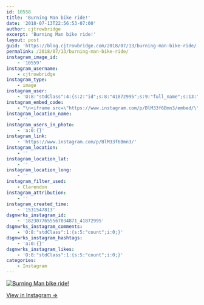 ```yaml
---
id: 10558
title: 'Burning Man bike ride!'
date: '2018-07-13T22:56:53-07:00'
author: cjtrowbridge
excerpt: 'Burning Man bike ride!'
layout: post
guid: 'https://blog.cjtrowbridge.com/2018/07/13/burning-man-bike-ride/'
permalink: /2018/07/13/burning-man-bike-ride/
instagram_image_id:
    - '10559'
instagram_username:
    - cjtrowbridge
instagram_type:
    - image
instagram_user:
    - 'O:8:"stdClass":4:{s:2:"id";s:8:"41872995";s:9:"full_name";s:13:"CJ Trowbridge";s:15:"profile_picture";s:141:"https://scontent.cdninstagram.com/vp/bdb3dc682730332976d1b56b290153a5/5BE0461C/t51.2885-19/s150x150/13724650_1188772791164794_142557231_a.jpg";s:8:"username";s:12:"cjtrowbridge";}'
instagram_embed_code:
    - "\n<iframe src=\"https://www.instagram.com/p/BlM33f6Bmn3/embed/\" width=\"612\" height=\"710\" frameborder=\"0\" scrolling=\"no\" allowtransparency=\"true\" class=\"insta-image-embed\"></iframe>\n"
instagram_location_name:
    - ''
instagram_users_in_photo:
    - 'a:0:{}'
instagram_link:
    - 'https://www.instagram.com/p/BlM33f6Bmn3/'
instagram_location:
    - ''
instagram_location_lat:
    - ''
instagram_location_long:
    - ''
instagram_filter_used:
    - Clarendon
instagram_attribution:
    - ''
instagram_created_time:
    - '1531547813'
dsgnwrks_instagram_id:
    - '1823077655567034871_41872995'
dsgnwrks_instagram_comments:
    - 'O:8:"stdClass":1:{s:5:"count";i:0;}'
dsgnwrks_instagram_hashtags:
    - 'a:0:{}'
dsgnwrks_instagram_likes:
    - 'O:8:"stdClass":1:{s:5:"count";i:0;}'
categories:
    - Instagram
---
```


[![Burning Man bike ride!](https://blog.cjtrowbridge.com/wp-content/uploads/2018/07/1531547813-1-1.jpg)](https://www.instagram.com/p/BlM33f6Bmn3/)

[View in Instagram ⇒](https://www.instagram.com/p/BlM33f6Bmn3/)